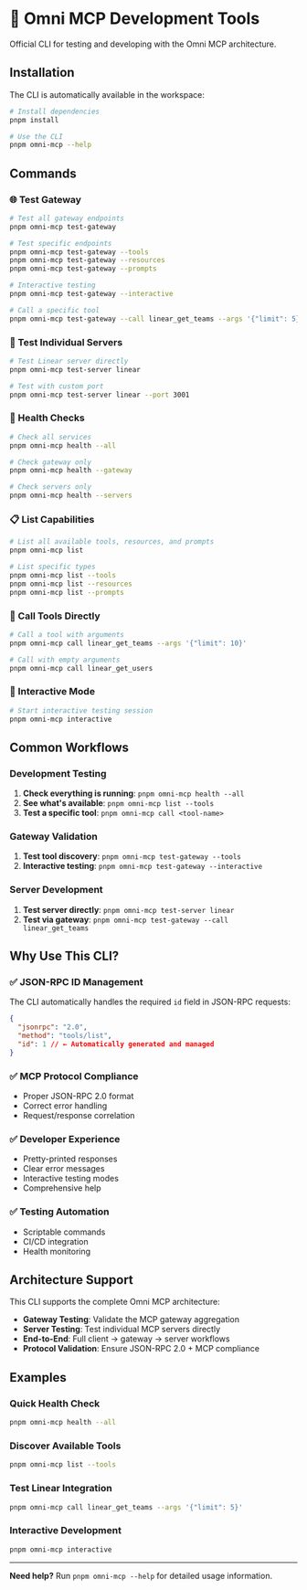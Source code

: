 # 🔧 Omni MCP Development Tools

Official CLI for testing and developing with the Omni MCP architecture.

## Installation

The CLI is automatically available in the workspace:

```bash
# Install dependencies
pnpm install

# Use the CLI
pnpm omni-mcp --help
```

## Commands

### 🌐 Test Gateway

```bash
# Test all gateway endpoints
pnpm omni-mcp test-gateway

# Test specific endpoints
pnpm omni-mcp test-gateway --tools
pnpm omni-mcp test-gateway --resources
pnpm omni-mcp test-gateway --prompts

# Interactive testing
pnpm omni-mcp test-gateway --interactive

# Call a specific tool
pnpm omni-mcp test-gateway --call linear_get_teams --args '{"limit": 5}'
```

### 🔧 Test Individual Servers

```bash
# Test Linear server directly
pnpm omni-mcp test-server linear

# Test with custom port
pnpm omni-mcp test-server linear --port 3001
```

### 🏥 Health Checks

```bash
# Check all services
pnpm omni-mcp health --all

# Check gateway only
pnpm omni-mcp health --gateway

# Check servers only
pnpm omni-mcp health --servers
```

### 📋 List Capabilities

```bash
# List all available tools, resources, and prompts
pnpm omni-mcp list

# List specific types
pnpm omni-mcp list --tools
pnpm omni-mcp list --resources
pnpm omni-mcp list --prompts
```

### 🔧 Call Tools Directly

```bash
# Call a tool with arguments
pnpm omni-mcp call linear_get_teams --args '{"limit": 10}'

# Call with empty arguments
pnpm omni-mcp call linear_get_users
```

### 🎯 Interactive Mode

```bash
# Start interactive testing session
pnpm omni-mcp interactive
```

## Common Workflows

### Development Testing

1. **Check everything is running**: `pnpm omni-mcp health --all`
2. **See what's available**: `pnpm omni-mcp list --tools`
3. **Test a specific tool**: `pnpm omni-mcp call <tool-name>`

### Gateway Validation

1. **Test tool discovery**: `pnpm omni-mcp test-gateway --tools`
2. **Interactive testing**: `pnpm omni-mcp test-gateway --interactive`

### Server Development

1. **Test server directly**: `pnpm omni-mcp test-server linear`
2. **Test via gateway**: `pnpm omni-mcp test-gateway --call linear_get_teams`

## Why Use This CLI?

### ✅ **JSON-RPC ID Management**

The CLI automatically handles the required `id` field in JSON-RPC requests:

```json
{
  "jsonrpc": "2.0",
  "method": "tools/list",
  "id": 1 // ← Automatically generated and managed
}
```

### ✅ **MCP Protocol Compliance**

- Proper JSON-RPC 2.0 format
- Correct error handling
- Request/response correlation

### ✅ **Developer Experience**

- Pretty-printed responses
- Clear error messages
- Interactive testing modes
- Comprehensive help

### ✅ **Testing Automation**

- Scriptable commands
- CI/CD integration
- Health monitoring

## Architecture Support

This CLI supports the complete Omni MCP architecture:

- **Gateway Testing**: Validate the MCP gateway aggregation
- **Server Testing**: Test individual MCP servers directly
- **End-to-End**: Full client → gateway → server workflows
- **Protocol Validation**: Ensure JSON-RPC 2.0 + MCP compliance

## Examples

### Quick Health Check

```bash
pnpm omni-mcp health --all
```

### Discover Available Tools

```bash
pnpm omni-mcp list --tools
```

### Test Linear Integration

```bash
pnpm omni-mcp call linear_get_teams --args '{"limit": 5}'
```

### Interactive Development

```bash
pnpm omni-mcp interactive
```

---

**Need help?** Run `pnpm omni-mcp --help` for detailed usage information.
